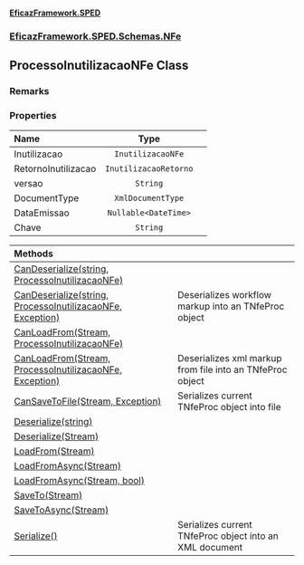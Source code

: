 #### [EficazFramework.SPED](EficazFrameworkSPED.md 'EficazFramework SPED')
### [EficazFramework.SPED.Schemas.NFe](EficazFramework.SPED.Schemas.NFe.md 'EficazFramework.SPED.Schemas.NFe')

## ProcessoInutilizacaoNFe Class

### Remarks
### Properties

| Name | Type | |
| :--- | :---: | :--- |
| Inutilizacao | `InutilizacaoNFe` |  |
| RetornoInutilizacao | `InutilizacaoRetorno` |  |
| versao | `String` |  |
| DocumentType | `XmlDocumentType` |  |
| DataEmissao | `Nullable<DateTime>` |  |
| Chave | `String` |  |

| Methods | |
| :--- | :--- |
| [CanDeserialize(string, ProcessoInutilizacaoNFe)](EficazFramework.SPED.Schemas.NFe/ProcessoInutilizacaoNFe/CanDeserialize(string,ProcessoInutilizacaoNFe).md 'EficazFramework.SPED.Schemas.NFe.ProcessoInutilizacaoNFe.CanDeserialize(string, EficazFramework.SPED.Schemas.NFe.ProcessoInutilizacaoNFe)') | |
| [CanDeserialize(string, ProcessoInutilizacaoNFe, Exception)](EficazFramework.SPED.Schemas.NFe/ProcessoInutilizacaoNFe/CanDeserialize(string,ProcessoInutilizacaoNFe,Exception).md 'EficazFramework.SPED.Schemas.NFe.ProcessoInutilizacaoNFe.CanDeserialize(string, EficazFramework.SPED.Schemas.NFe.ProcessoInutilizacaoNFe, System.Exception)') | Deserializes workflow markup into an TNfeProc object |
| [CanLoadFrom(Stream, ProcessoInutilizacaoNFe)](EficazFramework.SPED.Schemas.NFe/ProcessoInutilizacaoNFe/CanLoadFrom(Stream,ProcessoInutilizacaoNFe).md 'EficazFramework.SPED.Schemas.NFe.ProcessoInutilizacaoNFe.CanLoadFrom(System.IO.Stream, EficazFramework.SPED.Schemas.NFe.ProcessoInutilizacaoNFe)') | |
| [CanLoadFrom(Stream, ProcessoInutilizacaoNFe, Exception)](EficazFramework.SPED.Schemas.NFe/ProcessoInutilizacaoNFe/CanLoadFrom(Stream,ProcessoInutilizacaoNFe,Exception).md 'EficazFramework.SPED.Schemas.NFe.ProcessoInutilizacaoNFe.CanLoadFrom(System.IO.Stream, EficazFramework.SPED.Schemas.NFe.ProcessoInutilizacaoNFe, System.Exception)') | Deserializes xml markup from file into an TNfeProc object |
| [CanSaveToFile(Stream, Exception)](EficazFramework.SPED.Schemas.NFe/ProcessoInutilizacaoNFe/CanSaveToFile(Stream,Exception).md 'EficazFramework.SPED.Schemas.NFe.ProcessoInutilizacaoNFe.CanSaveToFile(System.IO.Stream, System.Exception)') | Serializes current TNfeProc object into file |
| [Deserialize(string)](EficazFramework.SPED.Schemas.NFe/ProcessoInutilizacaoNFe/Deserialize(string).md 'EficazFramework.SPED.Schemas.NFe.ProcessoInutilizacaoNFe.Deserialize(string)') | |
| [Deserialize(Stream)](EficazFramework.SPED.Schemas.NFe/ProcessoInutilizacaoNFe/Deserialize(Stream).md 'EficazFramework.SPED.Schemas.NFe.ProcessoInutilizacaoNFe.Deserialize(System.IO.Stream)') | |
| [LoadFrom(Stream)](EficazFramework.SPED.Schemas.NFe/ProcessoInutilizacaoNFe/LoadFrom(Stream).md 'EficazFramework.SPED.Schemas.NFe.ProcessoInutilizacaoNFe.LoadFrom(System.IO.Stream)') | |
| [LoadFromAsync(Stream)](EficazFramework.SPED.Schemas.NFe/ProcessoInutilizacaoNFe/LoadFromAsync(Stream).md 'EficazFramework.SPED.Schemas.NFe.ProcessoInutilizacaoNFe.LoadFromAsync(System.IO.Stream)') | |
| [LoadFromAsync(Stream, bool)](EficazFramework.SPED.Schemas.NFe/ProcessoInutilizacaoNFe/LoadFromAsync(Stream,bool).md 'EficazFramework.SPED.Schemas.NFe.ProcessoInutilizacaoNFe.LoadFromAsync(System.IO.Stream, bool)') | |
| [SaveTo(Stream)](EficazFramework.SPED.Schemas.NFe/ProcessoInutilizacaoNFe/SaveTo(Stream).md 'EficazFramework.SPED.Schemas.NFe.ProcessoInutilizacaoNFe.SaveTo(System.IO.Stream)') | |
| [SaveToAsync(Stream)](EficazFramework.SPED.Schemas.NFe/ProcessoInutilizacaoNFe/SaveToAsync(Stream).md 'EficazFramework.SPED.Schemas.NFe.ProcessoInutilizacaoNFe.SaveToAsync(System.IO.Stream)') | |
| [Serialize()](EficazFramework.SPED.Schemas.NFe/ProcessoInutilizacaoNFe/Serialize().md 'EficazFramework.SPED.Schemas.NFe.ProcessoInutilizacaoNFe.Serialize()') | Serializes current TNfeProc object into an XML document |
